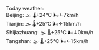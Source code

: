Today weather:  
Beijing: 🌫  🌡️+24°C 🌬️←7km/h  
Tianjin: 🌫  🌡️+25°C 🌬️←15km/h  
Shijiazhuang: 🌫  🌡️+25°C 🌬️↓0km/h  
Tangshan: 🌫  🌡️+25°C 🌬️←15km/h  
